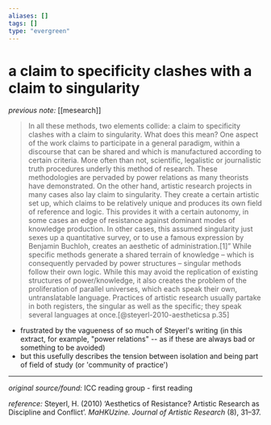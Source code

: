 ```yaml
---
aliases: []
tags: []
type: "evergreen"
---
```


# a claim to specificity clashes with a claim to singularity

_previous note:_ [[mesearch]]

> In all these methods, two elements collide: a claim to specificity clashes with a claim to singularity. What does this mean? One aspect of the work claims to participate in a general paradigm, within a discourse that can be shared and which is manufactured according to certain criteria. More often than not, scientific, legalistic or journalistic truth procedures underly this method of research. These methodologies are pervaded by power relations as many theorists have demonstrated.
> On the other hand, artistic research projects in many cases also lay claim to singularity. They create a certain artistic set up, which claims to be relatively unique and produces its own field of reference and logic. This provides it with a certain autonomy, in some cases an edge of resistance against dominant modes of knowledge production. In other cases, this assumed singularity just sexes up a quantitative survey, or to use a famous expression by Benjamin Buchloh, creates an aesthetic of administration.[1]”
> While specific methods generate a shared terrain of knowledge – which is consequently pervaded by power structures – singular methods follow their own logic. While this may avoid the replication of existing structures of power/knowledge, it also creates the problem of the proliferation of parallel universes, which each speak their own, untranslatable language. Practices of artistic research usually partake in both registers, the singular as well as the specific; they speak several languages at once.[@steyerl-2010-aestheticsa p.35]

- frustrated by the vagueness of so much of Steyerl's writing (in this extract, for example, "power relations" -- as if these are always bad or something to be avoided)
- but this usefully describes the tension between isolation and being part of field of study (or 'community of practice')

---

_original source/found:_ ICC reading group - first reading

_reference:_ Steyerl, H. (2010) ‘Aesthetics of Resistance? Artistic Research as Discipline and Conflict’. _MaHKUzine. Journal of Artistic Research_ (8), 31–37.



